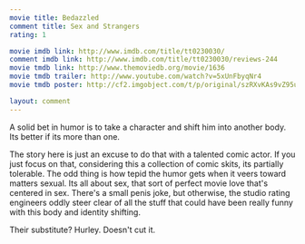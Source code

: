 ```yaml
---
movie title: Bedazzled
comment title: Sex and Strangers
rating: 1

movie imdb link: http://www.imdb.com/title/tt0230030/
comment imdb link: http://www.imdb.com/title/tt0230030/reviews-244
movie tmdb link: http://www.themoviedb.org/movie/1636
movie tmdb trailer: http://www.youtube.com/watch?v=5xUnFbyqNr4
movie tmdb poster: http://cf2.imgobject.com/t/p/original/szRXvKAs9vZ95uavkjRfPCZ5xzk.jpg

layout: comment
---
```


A solid bet in humor is to take a character and shift him into another body. Its better if its more than one. 

The story here is just an excuse to do that with a talented comic actor. If you just focus on that, considering this a collection of comic skits, its partially tolerable. The odd thing is how tepid the humor gets when it veers toward matters sexual. Its all about sex, that sort of perfect movie love that's centered in sex. There's a small penis joke, but otherwise, the studio rating engineers oddly steer clear of all the stuff that could have been really funny with this body and identity shifting.

Their substitute? Hurley. Doesn't cut it.